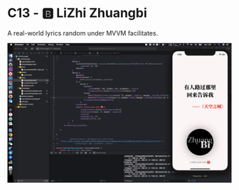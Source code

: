 # C13 - 🅱️ LiZhi Zhuangbi

A real-world lyrics random under MVVM facilitates.

![](../docs/assets/images/13.gif)
